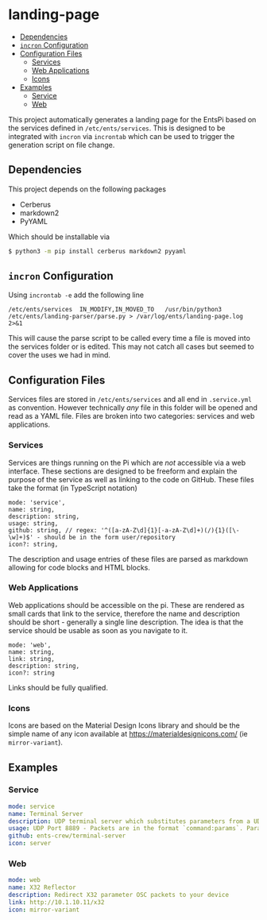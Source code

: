 # landing-page

* [Dependencies](#dependencies)
* [`incron` Configuration](#incron-configuration)
* [Configuration Files](#configuration-files)
    * [Services](#services)
    * [Web Applications](#web-applications)
    * [Icons](#icons)
* [Examples](#examples)
    * [Service](#service)
    * [Web](#web)

This project automatically generates a landing page for the EntsPi based on the services defined in `/etc/ents/services`. This is designed to be integrated with `incron` via `incrontab` which can be used to trigger the generation script on file change. 

## Dependencies

This project depends on the following packages

* Cerberus
* markdown2
* PyYAML

Which should be installable via

```bash
$ python3 -m pip install cerberus markdown2 pyyaml
```

## `incron` Configuration

Using `incrontab -e` add the following line

```
/etc/ents/services	IN_MODIFY,IN_MOVED_TO	/usr/bin/python3 /etc/ents/landing-parser/parse.py > /var/log/ents/landing-page.log 2>&1
```

This will cause the parse script to be called every time a file is moved into the services folder or is edited. This may not catch all cases but seemed to cover the uses we had in mind. 

## Configuration Files

Services files are stored in `/etc/ents/services` and all end in `.service.yml` as convention. However technically _any_ file in this folder will be opened and read as a YAML file. Files are broken into two categories: services and web applications. 

### Services

Services are things running on the Pi which are _not_ accessible via a web interface. These sections are designed to be freeform and explain the purpose of the service as well as linking to the code on GitHub. These files take the format (in TypeScript notation)

```
mode: 'service',
name: string,
description: string,
usage: string,
github: string, // regex: '^([a-zA-Z\d]{1}[-a-zA-Z\d]+)(/){1}([\-\w]+)$' - should be in the form user/repository
icon?: string,
```

The description and usage entries of these files are parsed as markdown allowing for code blocks and HTML blocks. 

### Web Applications

Web applications should be accessible on the pi. These are rendered as small cards that link to the service, therefore the name and description should be short - generally a single line description. The idea is that the service should be usable as soon as you navigate to it. 

```
mode: 'web',
name: string,
link: string,
description: string,
icon?: string
```

Links should be fully qualified. 

### Icons

Icons are based on the Material Design Icons library and should be the simple name of any icon available at https://materialdesignicons.com/ (ie `mirror-variant`). 

## Examples

### Service

```yaml
mode: service
name: Terminal Server
description: UDP terminal server which substitutes parameters from a UDP packet into a command specified in the config file. Current commands include `projector-control` which takes the three parameters as described in the projector control service
usage: UDP Port 8889 - Packets are in the format `command:params`. Parameters are defined by the schema regex. To issue a command with no parameters you send `command:`. The colon is always required. For example to execute the two commands shown you would issue packets with `demo:` and `demo:a`
github: ents-crew/terminal-server
icon: server
```

### Web

```yaml
mode: web
name: X32 Reflector
description: Redirect X32 parameter OSC packets to your device
link: http://10.1.10.11/x32
icon: mirror-variant
```